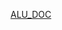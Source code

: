 [ALU_DOC](https://docs.google.com/document/d/1fcWhtRmQ7vaC_gWfC-ro_afo8fmlSXp3xxKEjrpFcdw/edit?usp=sharing)
